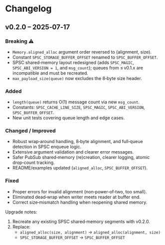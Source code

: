 # Changelog

## v0.2.0 – 2025‑07‑17

### Breaking ⚠️

- `Memory.aligned_alloc` argument order reversed to (alignment, size).
- Constant `SPSC_STORAGE_BUFFER_OFFSET` renamed to `SPSC_BUFFER_OFFSET`.
- SPSC shared‑memory layout redesigned (adds `SPSC_MAGIC`, `SPSC_ABI_VERSION = 1`, and `msg_count`);
  queues from ≤ v0.1.x are incompatible and must be recreated.
- `max_payload_size(queue)` now excludes the 8‑byte size header.

### Added

- `length(queue)` returns O(1) message count via new `msg_count`.
- Constants: `SPSC_CACHE_LINE_SIZE`, `SPSC_MAGIC`, `SPSC_ABI_VERSION`, `SPSC_BUFFER_OFFSET`.
- New unit tests covering queue length and edge cases.

### Changed / Improved

- Robust wrap‑around handling, 8‑byte alignment, and full‑queue detection in SPSC enqueue logic.
- Extensive argument validation and clearer error messages.
- Safer PubSub shared‑memory (re)creation, clearer logging, atomic drop‑count tracking.
- README/examples updated (`aligned_alloc`, `SPSC_BUFFER_OFFSET`).

### Fixed

- Proper errors for invalid alignment (non‑power‑of‑two, too small).
- Eliminated dead‑wrap when writer meets reader at buffer end.
- Correct size‑mismatch handling when reopening shared memory.

Upgrade notes:

1. Recreate any existing SPSC shared‑memory segments with v0.2.0.
2. Replace:
   - `aligned_alloc(size, alignment)` → `aligned_alloc(alignment, size)`
   - `SPSC_STORAGE_BUFFER_OFFSET` → `SPSC_BUFFER_OFFSET`
